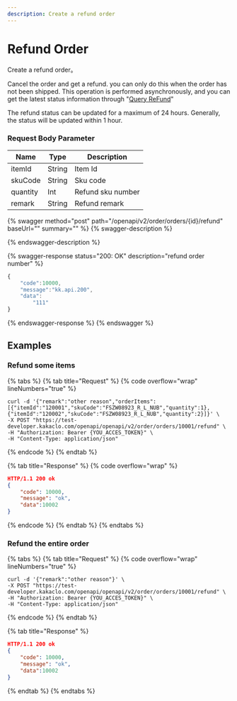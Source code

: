 ```yaml
---
description: Create a refund order
---
```


# Refund Order

Create a refund order。

Cancel the order and get a refund. you can only do this when the order has not been shipped. This operation is performed asynchronously, and you can get the latest status information through "[Query ReFund](query-refund.md)"

The refund status can be updated for a maximum of 24 hours. Generally, the status will be updated within 1 hour.

### **Request Body Parameter**

| Name     | Type   | Description       |
| -------- | ------ | ----------------- |
| itemId   | String | Item Id           |
| skuCode  | String | Sku code          |
| quantity | Int    | Refund sku number |
| remark   | String | Refund  remark    |

{% swagger method="post" path="/openapi/v2/order/orders/{id}/refund" baseUrl="" summary="" %}
{% swagger-description %}

{% endswagger-description %}

{% swagger-response status="200: OK" description="refund order number" %}
```javascript
{
    "code":10000,
    "message":"kk.api.200",
    "data":
        "111"
}
```
{% endswagger-response %}
{% endswagger %}

## Examples

### Refund some items

{% tabs %}
{% tab title="Request" %}
{% code overflow="wrap" lineNumbers="true" %}
```shell
curl -d '{"remark":"other reason","orderItems":[{"itemId":"120001","skuCode":"FSZW08923_R_L_NUB","quantity":1},{"itemId":"120002","skuCode":"FSZW08923_R_L_NUB","quantity":2}]}' \
-X POST "https://test-developer.kakaclo.com/openapi/openapi/v2/order/orders/10001/refund" \
-H "Authorization: Bearer {YOU_ACCES_TOKEN}" \
-H "Content-Type: application/json"
```
{% endcode %}
{% endtab %}

{% tab title="Response" %}
{% code overflow="wrap" %}
```json
HTTP/1.1 200 ok
{
    "code": 10000,
    "message": "ok",
    "data":10002
}
```
{% endcode %}
{% endtab %}
{% endtabs %}

### Refund the entire order

{% tabs %}
{% tab title="Request" %}
{% code overflow="wrap" lineNumbers="true" %}
```shell
curl -d '{"remark":"other reason"}' \
-X POST "https://test-developer.kakaclo.com/openapi/openapi/v2/order/orders/10001/refund" \
-H "Authorization: Bearer {YOU_ACCES_TOKEN}" \
-H "Content-Type: application/json"
```
{% endcode %}
{% endtab %}

{% tab title="Response" %}
```json
HTTP/1.1 200 ok
{
    "code": 10000,
    "message": "ok",
    "data":10002
}
```
{% endtab %}
{% endtabs %}

